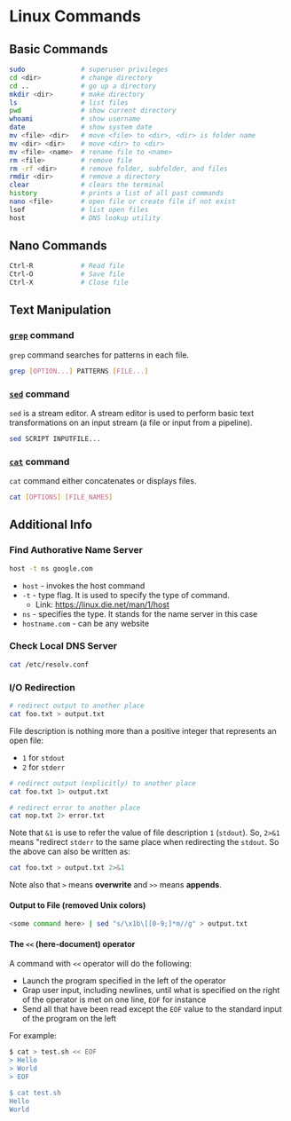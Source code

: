 # Linux Commands

## Basic Commands

```sh
sudo              # superuser privileges
cd <dir>          # change directory
cd ..             # go up a directory
mkdir <dir>       # make directory
ls                # list files
pwd               # show current directory
whoami            # show username
date              # show system date
mv <file> <dir>   # move <file> to <dir>, <dir> is folder name
mv <dir> <dir>    # move <dir> to <dir>
mv <file> <name>  # rename file to <name>
rm <file>         # remove file
rm -rf <dir>      # remove folder, subfolder, and files
rmdir <dir>       # remove a directory
clear             # clears the terminal
history           # prints a list of all past commands
nano <file>       # open file or create file if not exist
lsof              # list open files
host              # DNS lookup utility
```

## Nano Commands

```sh
Ctrl-R            # Read file
Ctrl-O            # Save file
Ctrl-X            # Close file
```

## Text Manipulation

### [`grep`](https://man7.org/linux/man-pages/man1/grep.1.html) command

`grep` command searches for patterns in each file.

```sh
grep [OPTION...] PATTERNS [FILE...]
```

### [`sed`](https://www.gnu.org/software/sed/manual/sed.html) command

`sed` is a stream editor. A stream editor is used to perform basic text transformations on an input stream (a file or input from a pipeline).

```sh
sed SCRIPT INPUTFILE...
```

### [`cat`](https://linuxize.com/post/linux-cat-command/) command

`cat` command either concatenates or displays files.

```sh
cat [OPTIONS] [FILE_NAMES]
```

## Additional Info

### Find Authorative Name Server

```sh
host -t ns google.com
```

- `host` - invokes the host command
- `-t` - type flag. It is used to specify the type of command.
  - Link: <https://linux.die.net/man/1/host>
- `ns` - specifies the type. It stands for the name server in this case
- `hostname.com` - can be any website

### Check Local DNS Server

```sh
cat /etc/resolv.conf
```

### I/O Redirection

```sh
# redirect output to another place
cat foo.txt > output.txt
```

File description is nothing more than a positive integer that represents an open file:

- `1` for `stdout`
- `2` for `stderr`

```sh
# redirect output (explicitly) to another place
cat foo.txt 1> output.txt

# redirect error to another place
cat nop.txt 2> error.txt
```

Note that `&1` is use to refer the value of file description `1` (`stdout`). So, `2>&1` means "redirect `stderr` to the same place when redirecting the `stdout`. So the above can also be written as:

```sh
cat foo.txt > output.txt 2>&1
```

Note also that `>` means **overwrite** and `>>` means **appends**.

#### Output to File (removed Unix colors)

```sh
<some command here> | sed "s/\x1b\[[0-9;]*m//g" > output.txt
```

#### The `<<` (here-document) operator

A command with `<<` operator will do the following:

- Launch the program specified in the left of the operator
- Grap user input, including newlines, until what is specified on the right of the operator is met on one line, `EOF` for instance
- Send all that have been read except the `EOF` value to the standard input of the program on the left

For example:

```sh
$ cat > test.sh << EOF
> Hello
> World
> EOF

$ cat test.sh
Hello
World
```
